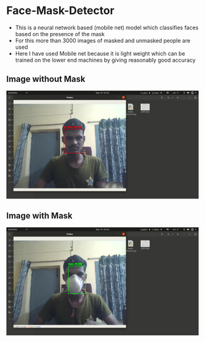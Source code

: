 # Face-Mask-Detector

* This is a neural network based (mobile net) model which classifies faces based on the presence of the mask
* For this more than 3000 images of masked and unmasked people are used
* Here I have used Mobile net because it is light weight which can be trained on the lower end machines by giving reasonably good accuracy

## Image without Mask

<img src="https://github.com/BadagalaAdarsh/Face-Mask-Detector/blob/main/Images/Screenshot%20from%202021-06-19%2001-02-12.png">

## Image with Mask

<img src="https://github.com/BadagalaAdarsh/Face-Mask-Detector/blob/main/Images/Screenshot%20from%202021-06-19 01-02-28.png">
